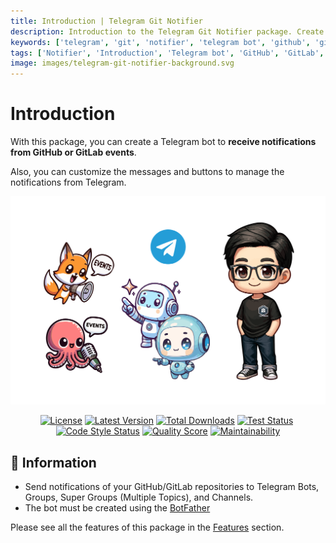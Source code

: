 ```yaml
---
title: Introduction | Telegram Git Notifier
description: Introduction to the Telegram Git Notifier package. Create a Telegram bot to receive notifications from GitHub or GitLab events. Customize the messages and buttons to manage the notifications from Telegram.
keywords: ['telegram', 'git', 'notifier', 'telegram bot', 'github', 'gitlab', 'notifications', 'receive notifications', 'telegram git notifier']
tags: ['Notifier', 'Introduction', 'Telegram bot', 'GitHub', 'GitLab', 'Notifications', 'Telegram Git Notifier Introduction', 'Get Started']
image: images/telegram-git-notifier-background.svg
---
```


<head>
  <meta name="robots" content="index,follow" />
  <meta name="author" content="CSlant" />
  <link rel="canonical" data-rh="true" href="/telegram-git-notifier/introduction" />
</head>

# Introduction

With this package, you can create a Telegram bot to **receive notifications from GitHub or GitLab events**.

Also, you can customize the messages and buttons to manage the notifications from Telegram.

![github_notifications](assets/images/telegram-git-notifier-background.svg)

<p align="center">
<a href="#"><img src="https://img.shields.io/github/license/cslant/laravel-telegram-git-notifier.svg?style=flat-square" alt="License" /></a>&nbsp;<a href="https://github.com/cslant/laravel-telegram-git-notifier/releases"><img src="https://img.shields.io/github/release/cslant/laravel-telegram-git-notifier.svg?style=flat-square" alt="Latest Version" /></a>&nbsp;<a href="https://packagist.org/packages/cslant/laravel-telegram-git-notifier"><img src="https://img.shields.io/packagist/dt/cslant/laravel-telegram-git-notifier.svg?style=flat-square" alt="Total Downloads" /></a>&nbsp;<a href="https://github.com/cslant/laravel-telegram-git-notifier/actions/workflows/setup_test.yml"><img src="https://img.shields.io/github/actions/workflow/status/cslant/laravel-telegram-git-notifier/setup_test.yml?label=tests&branch=main" alt="Test Status" /></a>&nbsp;<a href="https://github.com/cslant/laravel-telegram-git-notifier/actions/workflows/php-cs-fixer.yml"><img src="https://img.shields.io/github/actions/workflow/status/cslant/laravel-telegram-git-notifier/php-cs-fixer.yml?label=code%20style&branch=main" alt="Code Style Status" /></a>&nbsp;<a href="https://scrutinizer-ci.com/g/cslant/laravel-telegram-git-notifier"><img src="https://img.shields.io/scrutinizer/g/cslant/laravel-telegram-git-notifier.svg?style=flat-square" alt="Quality Score" /></a>&nbsp;<a href="https://codeclimate.com/github/cslant/laravel-telegram-git-notifier/maintainability"><img src="https://api.codeclimate.com/v1/badges/a4f72c7bdd4200cf3dda/maintainability" alt="Maintainability" /></a>
</p>

## 📝 Information

- Send notifications of your GitHub/GitLab repositories to Telegram Bots, Groups, Super Groups (Multiple Topics), and Channels.
- The bot must be created using the [BotFather](https://core.telegram.org/bots#6-botfather)

Please see all the features of this package in the [Features](prologue/features) section.
